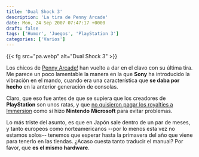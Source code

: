 ```yaml
---
title: 'Dual Shock 3'
description: 'La tira de Penny Arcade'
date: Mon, 24 Sep 2007 07:47:17 +0000
draft: false
tags: ['Humor', 'Juegos', 'PlayStation 3']
categories: ['Varios']
---
```


{{< fg src="pa.webp" alt="Dual Shock 3" >}}

Los chicos de [Penny Arcade!](http://www.penny-arcade.com/) han vuelto a dar en el clavo con su última tira. Me parece un poco lamentable la manera en la que **Sony** ha introducido la vibración en el mando, cuando era una característica que **se daba por hecho** en la anterior generación de consolas.

Claro, que eso fue antes de que se supiera que los creadores de **PlayStation** son unos ratas, y que [no quisieron pagar los royalties a Immersion](http://en.wikipedia.org/wiki/Immersion_v._Sony) como sí hizo **Nintendo** **Microsoft** para evitar problemas.

Lo más triste del asunto, es que en Japón sale dentro de un par de meses, y tanto europeos como norteamericanos --por lo menos esta vez no estamos solos-- tenemos que esperar hasta la primavera del año que viene para tenerlo en las tiendas. ¿Acaso cuesta tanto traducir el manual? Por favor, que **es el mismo hardware**.